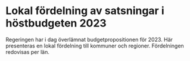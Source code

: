 # Lokal fördelning av satsningar i höstbudgeten 2023

Regeringen har i dag överlämnat budgetpropositionen för 2023. Här presenteras en lokal fördelning till kommuner och regioner. Fördelningen redovisas per län.
